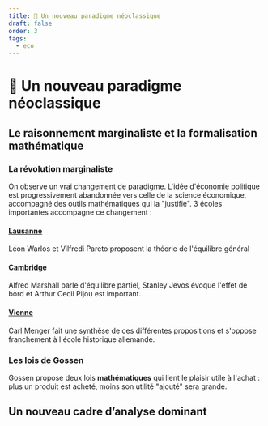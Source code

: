 ```yaml
---
title: 🌄 Un nouveau paradigme néoclassique
draft: false
order: 3
tags:
  - eco
---
```

# 🌄 Un nouveau paradigme néoclassique
## Le raisonnement marginaliste et la formalisation mathématique
### La révolution marginaliste

On observe un vrai changement de paradigme. L'idée d'économie politique est progressivement abandonnée vers celle de la science économique, accompagné des outils mathématiques qui la "justifie".  3 écoles importantes accompagne ce changement :

#### <u>Lausanne</u>
Léon Warlos et Vilfredi Pareto proposent la théorie de l'équilibre général
#### <u>Cambridge</u>
Alfred Marshall parle d'équilibre partiel, Stanley Jevos évoque l'effet de bord et Arthur Cecil Pijou est important.
#### <u>Vienne</u>
Carl Menger fait une synthèse de ces différentes propositions et s'oppose franchement à l'école historique allemande.
### Les lois de Gossen

Gossen propose deux lois **mathématiques** qui lient le plaisir utile à l'achat : plus un produit est acheté, moins son utilité "ajouté" sera grande. 
## Un nouveau cadre d’analyse dominant